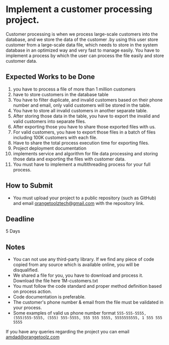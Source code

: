 # Implement a customer processing project.
Customer processing is when we process large-scale customers into the database, and
we store the data of the customer .by using this user store customer from a large-scale
data file, which needs to store in the system database in an optimized way and very fast
to manage easily. You have to implement a process by which the user can process the
file easily and store customer data.

## Expected Works to be Done
1. you have to process a file of more than 1 million customers
2. have to store customers in the database table
3. You have to filter duplicate, and invalid customers based on their phone number and email, only valid customers will be stored in the table.
4. You have to store all invalid customers in another separate table.
5. After storing those data in the table, you have to export the invalid and valid customers into separate files.
6. After exporting those you have to share those exported files with us.
7. For valid customers, you have to export those files in a batch of files including 100K customers with each file.
8. Have to share the total process execution time for exporting files.
9. Project deployment documentation
10. implements service and algorithm for file data processing and storing those data and exporting the files with customer data.
11. You must have to implement a multithreading process for your full process.

## How to Submit
* You must upload your project to a public repository (such as GitHub) and email orangetoolztech@gmail.com with the repository link.

## Deadline
5 Days

## Notes
* You can not use any third-party library. If we find any piece of code copied from any source which is available online, you will be disqualified.
* We shared a file for you, you have to download and process it. Download the file here 1M-customers.txt
* You must follow the code standard and proper method definition based on process action.
* Code documentation is preferable.
* The customer's phone number & email from the file must be validated in your process.
* Some examples of valid us phone number format
`555-555-5555, (555)555-5555, (555) 555-5555, 555 555 5555, 5555555555, 1 555 555 5555`

If you have any queries regarding the project you can email amdad@orangetoolz.com